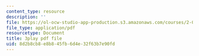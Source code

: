 ```yaml
---
content_type: resource
description: ''
file: https://ol-ocw-studio-app-production.s3.amazonaws.com/courses/2-003sc-engineering-dynamics-fall-2011/8d2b8cb8e8b845fb6d4e32f63b7e90fd_wzEqF_UQkks.pdf
file_type: application/pdf
resourcetype: Document
title: 3play pdf file
uid: 8d2b8cb8-e8b8-45fb-6d4e-32f63b7e90fd
---
```

